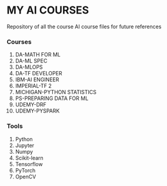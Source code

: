 # MY AI COURSES

Repository of all the course AI course files for future references

### Courses
1. DA-MATH FOR ML
2. DA-ML SPEC
3. DA-MLOPS
4. DA-TF DEVELOPER
5. IBM-AI ENGINEER
6. IMPERIAL-TF 2
7. MICHIGAN-PYTHON STATISTICS
8. PS-PREPARING DATA FOR ML
9. UDEMY-DRF
10. UDEMY-PYSPARK

### Tools
1. Python
2. Jupyter
3. Numpy
4. Scikit-learn
5. Tensorflow
6. PyTorch
7. OpenCV